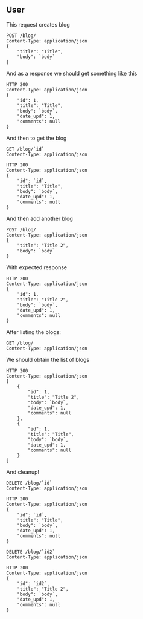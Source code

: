 ## User
This request creates blog
```docassertrequest
POST /blog/
Content-Type: application/json
{
    "title": "Title",
    "body": `body`
}
```

And as a response we should get something like this

```docassertresponse
HTTP 200
Content-Type: application/json
{
    "id": 1,
    "title": "Title",
    "body": `body`,
    "date_upd": 1,
    "comments": null
}
```
[ignore]: # ($.id)
[ignore]: # ($.date_upd)
[let id]: # ($.id)

And then to get the blog
```docassertrequest
GET /blog/`id`
Content-Type: application/json
```

```docassertresponse
HTTP 200
Content-Type: application/json
{
    "id": `id`,
    "title": "Title",
    "body": `body`,
    "date_upd": 1,
    "comments": null
}
```
[ignore]: # ($.date_upd)


And then add another blog

```docassertrequest
POST /blog/
Content-Type: application/json
{
    "title": "Title 2",
    "body": `body`
}
```

With expected response

```docassertresponse
HTTP 200
Content-Type: application/json
{
    "id": 1,
    "title": "Title 2",
    "body": `body`,
    "date_upd": 1,
    "comments": null
}
```
[ignore]: # ($.id)
[ignore]: # ($.date_upd)
[let id2]: # ($.id)

After listing the blogs:

```docassertrequest
GET /blog/
Content-Type: application/json
```

We should obtain the list of blogs

```docassertresponse
HTTP 200
Content-Type: application/json
[
    {
        "id": 1,
        "title": "Title 2",
        "body": `body`,
        "date_upd": 1,
        "comments": null
    }, 
    {
        "id": 1,
        "title": "Title",
        "body": `body`,
        "date_upd": 1,
        "comments": null
    }
]
```
[ignore-order]: # ($)
[ignore]: # ($[:].id)
[ignore]: # ($[:].date_upd)

And cleanup!
```docassertrequest
DELETE /blog/`id`
Content-Type: application/json
```

```docassertresponse
HTTP 200
Content-Type: application/json
{
    "id": `id`,
    "title": "Title",
    "body": `body`,
    "date_upd": 1,
    "comments": null
}
```
[ignore]: # ($.date_upd)


```docassertrequest
DELETE /blog/`id2`
Content-Type: application/json
```

```docassertresponse
HTTP 200
Content-Type: application/json
{
    "id": `id2`,
    "title": "Title 2",
    "body": `body`,
    "date_upd": 1,
    "comments": null
}
```
[ignore]: # ($.date_upd)